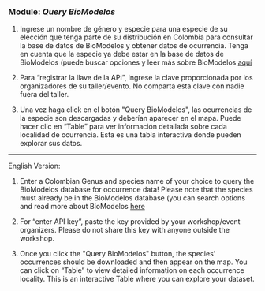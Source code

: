 ### **Module:** ***Query BioModelos*** 

1. Ingrese un nombre de género y especie para una especie de su elección que tenga parte de su distribución en Colombia para consultar la base de datos de BioModelos y obtener datos de ocurrencia. Tenga en cuenta que la especie ya debe estar en la base de datos de BioModelos (puede buscar opciones y leer más sobre BioModelos <a href="http://biomodelos.humboldt.org.co/" target="_blank">aquí</a>

2. Para “registrar la llave de la API”, ingrese la clave proporcionada por los organizadores de su taller/evento. No comparta esta clave con nadie fuera del taller.

3. Una vez haga click en el botón "Query BioModelos", las ocurrencias de la especie son descargadas y deberían aparecer en el mapa. Puede hacer clic en “Table” para ver información detallada sobre cada localidad de ocurrencia. Esta es una tabla interactiva donde pueden explorar sus datos.

--- 

English Version:

1. Enter a Colombian Genus and species name of your choice to query the BioModelos database for occurrence data! Please note that the species must already be in the BioModelos database (you can search options and read more about BioModelos <a href="http://biomodelos.humboldt.org.co/" target="_blank">here</a>

2. For “enter API key”, paste the key provided by your workshop/event organizers. Please do not share this key with anyone outside the workshop. 

3. Once you click the "Query BioModelos" button, the species’ occurrences should be downloaded and then appear on the map. You can click on “Table” to view detailed information on each occurrence locality. This is an interactive Table where you can explore your dataset.
